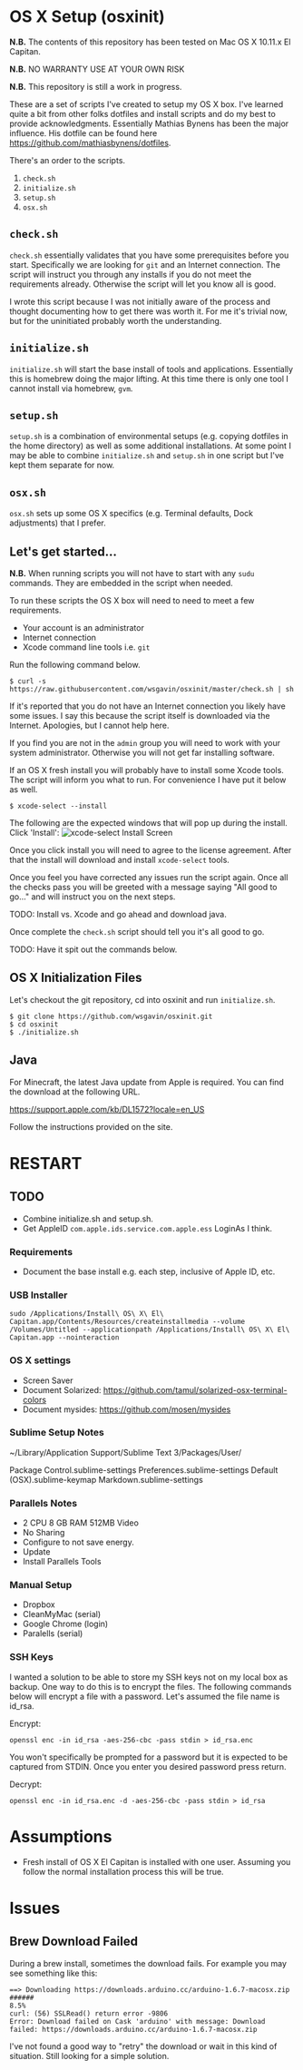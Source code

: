 # OS X Setup (osxinit)

**N.B.** The contents of this repository has been tested on Mac OS X 10.11.x El Capitan.

**N.B.** NO WARRANTY USE AT YOUR OWN RISK

**N.B.** This repository is still a work in progress.

These are a set of scripts I've created to setup my OS X box. I've learned quite a bit from other folks dotfiles and install scripts and do my best to provide acknowledgments. Essentially Mathias Bynens has been the major influence. His dotfile can be found here https://github.com/mathiasbynens/dotfiles.

There's an order to the scripts.

1. `check.sh`
2. `initialize.sh`
3. `setup.sh`
4. `osx.sh`

## `check.sh`

`check.sh` essentially validates that you have some prerequisites before you start. Specifically we are looking for `git` and an Internet connection. The script will instruct you through any installs if you do not meet the requirements already. Otherwise the script will let you know all is good.

I wrote this script because I was not initially aware of the process and thought documenting how to get there was worth it. For me it's trivial now, but for the uninitiated probably worth the understanding.

## `initialize.sh`

`initialize.sh` will start the base install of tools and applications. Essentially this is homebrew doing the major lifting. At this time there is only one tool I cannot install via homebrew, `gvm`.

## `setup.sh`

`setup.sh` is a combination of environmental setups (e.g. copying dotfiles in the home directory) as well as some additional installations. At some point I may be able to combine `initialize.sh` and `setup.sh` in one script but I've kept them separate for now.

## `osx.sh`

`osx.sh` sets up some OS X specifics (e.g. Terminal defaults, Dock adjustments) that I prefer.

## Let's get started...

**N.B.** When running scripts you will not have to start with any `sudu` commands. They are embedded in the script when needed.

To run these scripts the OS X box will need to need to meet a few requirements.

- Your account is an administrator
- Internet connection
- Xcode command line tools i.e. `git`

Run the following command below.

    $ curl -s https://raw.githubusercontent.com/wsgavin/osxinit/master/check.sh | sh

If it's reported that you do not have an Internet connection you likely have some issues. I say this because the script itself is downloaded via the Internet. Apologies, but I cannot help here.

If you find you are not in the `admin` group you will need to work with your system administrator. Otherwise you will not get far installing software.

If an OS X fresh install you will probably have to install some Xcode tools. The script will inform you what to run. For convenience I have put it below as well.

    $ xcode-select --install

The following are the expected windows that will pop up during the install.
Click 'Install':
![xcode-select Install Screen](./images/xcode-select.install.png)

Once you click install you will need to agree to the license agreement. After that the install will download and install `xcode-select` tools.

Once you feel you have corrected any issues run the script again. Once all the checks pass you will be greeted with a message saying "All good to go..." and will instruct you on the next steps.





TODO: Install vs. Xcode and go ahead and download java.



Once complete the `check.sh` script should tell you it's all good to go.

TODO: Have it spit out the commands below.

## OS X Initialization Files

Let's checkout the git repository, cd into osxinit and run `initialize.sh`.

    $ git clone https://github.com/wsgavin/osxinit.git
    $ cd osxinit
    $ ./initialize.sh

## Java

For Minecraft, the latest Java update from Apple is required. You can find the download at the following URL.

https://support.apple.com/kb/DL1572?locale=en_US

Follow the instructions provided on the site.

# RESTART

## TODO

- Combine initialize.sh and setup.sh.
- Get AppleID `com.apple.ids.service.com.apple.ess` LoginAs I think.

### Requirements

- Document the base install e.g. each step, inclusive of Apple ID, etc.

### USB Installer

```
sudo /Applications/Install\ OS\ X\ El\ Capitan.app/Contents/Resources/createinstallmedia --volume /Volumes/Untitled --applicationpath /Applications/Install\ OS\ X\ El\ Capitan.app --nointeraction
```

### OS X settings

- Screen Saver
- Document Solarized: https://github.com/tamul/solarized-osx-terminal-colors
- Document mysides: https://github.com/mosen/mysides

### Sublime Setup Notes

~/Library/Application Support/Sublime Text 3/Packages/User/

Package Control.sublime-settings
Preferences.sublime-settings
Default (OSX).sublime-keymap
Markdown.sublime-settings

### Parallels Notes

- 2 CPU 8 GB RAM 512MB Video
- No Sharing
- Configure to not save energy.
- Update
- Install Parallels Tools

### Manual Setup

- Dropbox
- CleanMyMac (serial)
- Google Chrome (login)
- Paralells (serial)

### SSH Keys

I wanted a solution to be able to store my SSH keys not on my local box as backup. One way to do this is to encrypt the files. The following commands below will encrypt a file with a password. Let's assumed the file name is id_rsa.

Encrypt:

```
openssl enc -in id_rsa -aes-256-cbc -pass stdin > id_rsa.enc
```

You won't specifically be prompted for a password but it is expected to be captured from STDIN. Once you enter you desired password press return.

Decrypt:

```
openssl enc -in id_rsa.enc -d -aes-256-cbc -pass stdin > id_rsa
```

# Assumptions

- Fresh install of OS X El Capitan is installed with one user. Assuming you follow the normal installation process this will be true.

# Issues

## Brew Download Failed

During a brew install, sometimes the download fails. For example you may see something like this:

```
==> Downloading https://downloads.arduino.cc/arduino-1.6.7-macosx.zip
######                                                                     8.5%
curl: (56) SSLRead() return error -9806
Error: Download failed on Cask 'arduino' with message: Download failed: https://downloads.arduino.cc/arduino-1.6.7-macosx.zip
```

I've not found a good way to "retry" the download or wait in this kind of situation. Still looking for a simple solution.



